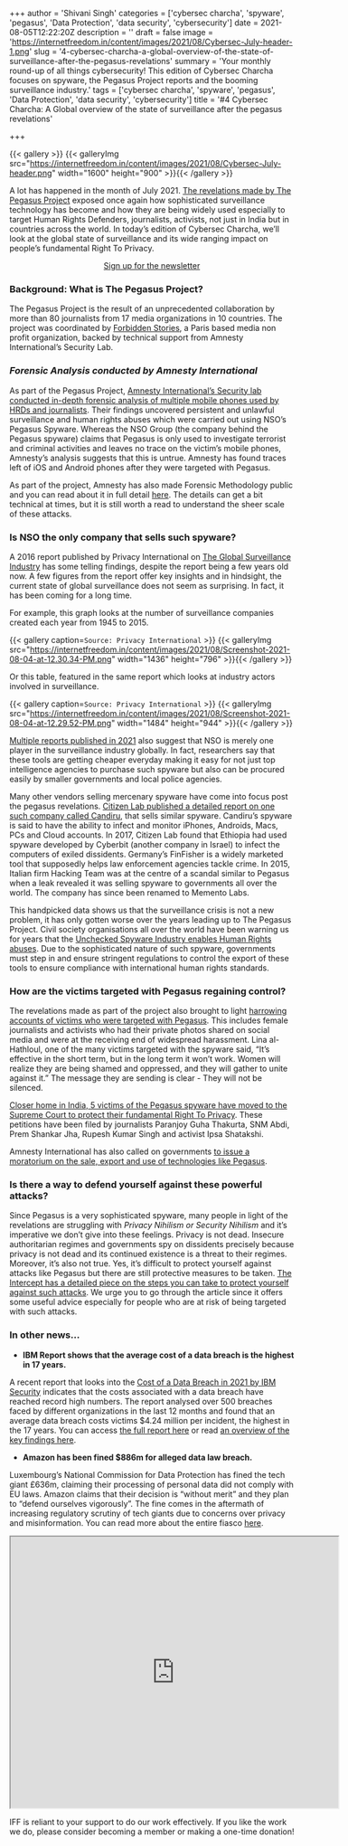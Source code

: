 +++
author = 'Shivani Singh'
categories = ['cybersec charcha', 'spyware', 'pegasus', 'Data Protection', 'data security', 'cybersecurity']
date = 2021-08-05T12:22:20Z
description = ''
draft = false
image = 'https://internetfreedom.in/content/images/2021/08/Cybersec-July-header-1.png'
slug = '4-cybersec-charcha-a-global-overview-of-the-state-of-surveillance-after-the-pegasus-revelations'
summary = 'Your monthly round-up of all things cybersecurity! This edition of Cybersec Charcha focuses on spyware, the Pegasus Project reports and the booming surveillance industry.'
tags = ['cybersec charcha', 'spyware', 'pegasus', 'Data Protection', 'data security', 'cybersecurity']
title = '#4 Cybersec Charcha: A Global overview of the state of surveillance after the pegasus revelations'

+++


{{< gallery >}}
{{< galleryImg  src="https://internetfreedom.in/content/images/2021/08/Cybersec-July-header.png" width="1600" height="900" >}}{{< /gallery >}}

A lot has happened in the month of July 2021. [The revelations made by The Pegasus Project](https://thewire.in/pegasusproject) exposed once again how sophisticated surveillance technology has become and how they are being widely used especially to target Human Rights Defenders, journalists, activists, not just in India but in countries across the world. In today’s edition of Cybersec Charcha, we’ll look at the global state of surveillance and its wide ranging impact on people’s fundamental Right To Privacy.

<div style="text-align:center;">
    <a href="https://mailer.internetfreedom.in/iff-newsletter-subscription-signup" class="button">Sign up for the newsletter</a>
</div>



### Background: What is The Pegasus Project?

The Pegasus Project is the result of an unprecedented collaboration by more than 80 journalists from 17 media organizations in 10 countries. The project was coordinated by [Forbidden Stories](https://forbiddenstories.org/), a Paris based media non profit organization, backed by technical support from Amnesty International’s Security Lab.

### _Forensic Analysis conducted by Amnesty International_

As part of the Pegasus Project, [Amnesty International’s Security lab conducted in-depth forensic analysis of multiple mobile phones used by HRDs and journalists](https://www.amnesty.org/en/latest/research/2021/07/forensic-methodology-report-how-to-catch-nso-groups-pegasus/). Their findings uncovered persistent and unlawful surveillance and human rights abuses which were carried out using NSO’s Pegasus Spyware. Whereas the NSO Group (the company behind the Pegasus spyware) claims that Pegasus is only used to investigate terrorist and criminal activities and leaves no trace on the victim’s mobile phones, Amnesty’s analysis suggests that this is untrue. Amnesty has found traces left of iOS and Android phones after they were targeted with Pegasus.

As part of the project, Amnesty has also made Forensic Methodology public and you can read about it in full detail [here](https://www.amnesty.org/en/latest/research/2021/07/forensic-methodology-report-how-to-catch-nso-groups-pegasus/). The details can get a bit technical at times, but it is still worth a read to understand the sheer scale of these attacks.

### Is NSO the only company that sells such spyware?

A 2016 report published by Privacy International on [The Global Surveillance Industry](https://privacyinternational.org/sites/default/files/2017-12/global_surveillance_0.pdf) has some telling findings, despite the report being a few years old now. A few figures from the report offer key insights and in hindsight, the current state of global surveillance does not seem as surprising. In fact, it has been coming for a long time.

For example, this graph looks at the number of surveillance companies created each year from 1945 to 2015.

{{< gallery caption=`Source: Privacy International` >}}
{{< galleryImg  src="https://internetfreedom.in/content/images/2021/08/Screenshot-2021-08-04-at-12.30.34-PM.png" width="1436" height="796" >}}{{< /gallery >}}

Or this table, featured in the same report which looks at industry actors involved in surveillance.

{{< gallery caption=`Source: Privacy International` >}}
{{< galleryImg  src="https://internetfreedom.in/content/images/2021/08/Screenshot-2021-08-04-at-12.29.52-PM.png" width="1484" height="944" >}}{{< /gallery >}}

[Multiple reports published in 2021](https://telecom.economictimes.indiatimes.com/news/spyware-for-sale-the-booming-trade-in-surveillance-tech-like-pegasus/84665107) also suggest that NSO is merely one player in the surveillance industry globally. In fact, researchers say that these tools are getting cheaper everyday making it easy for not just top intelligence agencies to purchase such spyware but also can be procured easily by smaller governments and local police agencies.

Many other vendors selling mercenary spyware have come into focus post the pegasus revelations. [Citizen Lab published a detailed report on one such company called Candiru](https://citizenlab.ca/2021/07/hooking-candiru-another-mercenary-spyware-vendor-comes-into-focus/), that sells similar spyware. Candiru’s spyware is said to have the ability to infect and monitor iPhones, Androids, Macs, PCs and Cloud accounts. In 2017, Citizen Lab found that Ethiopia had used spyware developed by Cyberbit (another company in Israel) to infect the computers of exiled dissidents. Germany’s FinFisher is a widely marketed tool that supposedly helps law enforcement agencies tackle crime. In 2015, Italian firm Hacking Team was at the centre of a scandal similar to Pegasus when a leak revealed it was selling spyware to governments all over the world. The company has since been renamed to Memento Labs.

This handpicked data shows us that the surveillance crisis is not a new problem, it has only gotten worse over the years leading up to The Pegasus Project. Civil society organisations all over the world have been warning us for years that the [Unchecked Spyware Industry enables Human Rights abuses](https://www.hrw.org/news/2021/07/30/unchecked-spyware-industry-enables-abuses). Due to the sophisticated nature of such spyware, governments must step in and ensure stringent regulations to control the export of these tools to ensure compliance with international human rights standards.

### How are the victims targeted with Pegasus regaining control?

The revelations made as part of the project also brought to light [harrowing accounts of victims who were targeted with Pegasus](https://www.nbcnews.com/tech/social-media/i-will-not-be-silenced-women-targeted-hack-leak-attacks-n1275540). This includes female journalists and activists who had their private photos shared on social media and were at the receiving end of widespread harassment. Lina al-Hathloul, one of the many victims targeted with the spyware said,  “It’s effective in the short term, but in the long term it won’t work. Women will realize they are being shamed and oppressed, and they will gather to unite against it.” The message they are sending is clear - They will not be silenced.

[Closer home in India, 5 victims of the Pegasus spyware have moved to the Supreme Court to protect their fundamental Right To Privacy](https://www.thequint.com/news/law/paranjoy-guha-thakurta-snm-abdi-prem-shankar-jha-rupesh-kumar-singh-ipsa-shatakshi-say-use-of-spyware-against-them-was-illegal-hacking-not-lawful-surveillance#read-more). These petitions have been filed by journalists Paranjoy Guha Thakurta, SNM Abdi, Prem Shankar Jha, Rupesh Kumar Singh and activist Ipsa Shatakshi.

Amnesty International has also called on governments [to issue a moratorium on the sale, export and use of technologies like Pegasus](https://www.amnesty.org/en/latest/news/2021/07/pegasus-project-spyware-digital-surveillance-nso/).

### Is there a way to defend yourself against these powerful attacks?

Since Pegasus is a very sophisticated spyware, many people in light of the revelations are struggling with _Privacy Nihilism or Security Nihilism_ and it’s imperative we don’t give into these feelings. Privacy is not dead. Insecure authoritarian regimes and governments spy on dissidents precisely because privacy is not dead and its continued existence is a threat to their regimes. Moreover, it’s also not true. Yes, it’s difficult to protect yourself against attacks like Pegasus but there are still protective measures to be taken. [The Intercept has a detailed piece on the steps you can take to protect yourself against such attacks](https://theintercept.com/2021/07/27/pegasus-nso-spyware-security/?utm_medium=email&utm_source=The%20Intercept%20Newsletter). We urge you to go through the article since it offers some useful advice especially for people who are at risk of being targeted with such attacks.

### In other news…

* ******IBM Report shows that the average cost of a data breach is the highest in 17 years.******

A recent report that looks into the [Cost of a Data Breach in 2021 by IBM Security](https://www.ibm.com/downloads/cas/OJDVQGRY) indicates that the costs associated with a data breach have reached record high numbers. The report analysed over 500 breaches faced by different organizations in the last 12 months and found that an average data breach costs victims $4.24 million per incident, the highest in the 17 years. You can access [the full report here](https://www.ibm.com/downloads/cas/OJDVQGRY) or read [an overview of the key findings here](https://cybernews.com/news/influenced-by-the-pandemic-data-breach-costs-hit-a-record-high-ibm-report-shows/).

* ******Amazon has been fined $886m for alleged data law breach.******

Luxembourg’s National Commission for Data Protection has fined the tech giant £636m, claiming their processing of personal data did not comply with EU laws. Amazon claims that their decision is “without merit” and they plan to “defend ourselves vigorously”. The fine comes in the aftermath of increasing regulatory scrutiny of tech giants due to concerns over privacy and misinformation. You can read more about the entire fiasco [here](https://www.bbc.com/news/business-58024116).

<iframe src="https://drive.google.com/file/d/1MywV_WCzJkckz3Ugpo9o77-r53DkLf72/preview" width="580" height="480"></iframe>

IFF is reliant to your support to do our work effectively. If you like the work we do, please consider becoming a member or making a one-time donation!

> > > <form><script src="https://cdn.razorpay.com/static/widget/subscription-button.js" data-subscription_button_id="pl_HLk5qU1K35hmPH" data-button_theme="brand-color" async> </script> </form>















